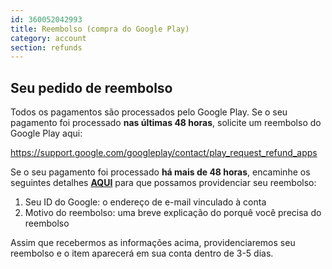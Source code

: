 ```yaml
---
id: 360052042993
title: Reembolso (compra do Google Play)
category: account
section: refunds
---
```

## Seu pedido de reembolso

Todos os pagamentos são processados pelo Google Play. Se o seu pagamento foi processado **nas últimas 48 horas**, solicite um reembolso do Google Play aqui:

<https://support.google.com/googleplay/contact/play_request_refund_apps>

Se o seu pagamento foi processado **há mais de 48 horas**, encaminhe os seguintes detalhes **[AQUI](https://help.studycat.com/hc/en-gb/requests/new)** para que possamos providenciar seu reembolso:

1. Seu ID do Google: o endereço de e-mail vinculado à conta
2. Motivo do reembolso: uma breve explicação do porquê você precisa do reembolso

Assim que recebermos as informações acima, providenciaremos seu reembolso e o item aparecerá em sua conta dentro de 3-5 dias.

